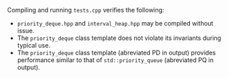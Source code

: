 Compiling and running `tests.cpp` verifies the following:
* `priority_deque.hpp` and `interval_heap.hpp` may be compiled without issue.
* The `priority_deque` class template does not violate its invariants during typical use.
* The `priority_deque` class template (abreviated PD in output) provides performance similar to that of `std::priority_queue` (abreviated PQ in output).
